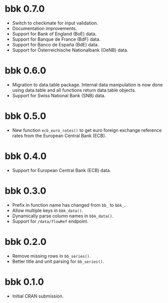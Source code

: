 # bbk 0.7.0

* Switch to checkmate for input validation.
* Documentation improvements.
* Support for Bank of England (BoE) data.
* Support for Banque de France (BdF) data.
* Support for Banco de España (BdE) data.
* Support for Österreichische Nationalbank (OeNB) data.

# bbk 0.6.0

* Migration to data.table package. Internal data manipulation is now done using
  data.table and all functions return data.table objects.
* Support for Swiss National Bank (SNB) data.

# bbk 0.5.0

* New function `ecb_euro_rates()` to get euro foreign exchange reference rates
  from the European Central Bank (ECB).

# bbk 0.4.0

* Support for European Central Bank (ECB) data.

# bbk 0.3.0

* Prefix in function name has changed from `bb_` to `bbk_`.
* Allow multiple keys in `bbk_data()`.
* Dynamically parse column names in `bbk_data()`.
* Support for `/data/flowRef` endpoint.

# bbk 0.2.0

* Remove missing rows in `bb_series()`.
* Better title and unit parsing for `bb_series()`.

# bbk 0.1.0

* Initial CRAN submission.
